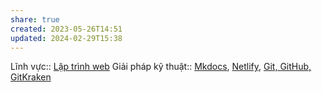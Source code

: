 ```yaml
---
share: true
created: 2023-05-26T14:51
updated: 2024-02-29T15:38
---
```

Lĩnh vực:: [Lập trình web](../L%C4%A9nh%20v%E1%BB%B1c/L%E1%BA%ADp%20tr%C3%ACnh%20web.md)
Giải pháp kỹ thuật:: [Mkdocs](../Gi%E1%BA%A3i%20ph%C3%A1p%20k%E1%BB%B9%20thu%E1%BA%ADt/Mkdocs.md), [Netlify](../Gi%E1%BA%A3i%20ph%C3%A1p%20k%E1%BB%B9%20thu%E1%BA%ADt/Netlify.md), [Git, GitHub, GitKraken](../Gi%E1%BA%A3i%20ph%C3%A1p%20k%E1%BB%B9%20thu%E1%BA%ADt/Git,%20GitHub,%20GitKraken.md)